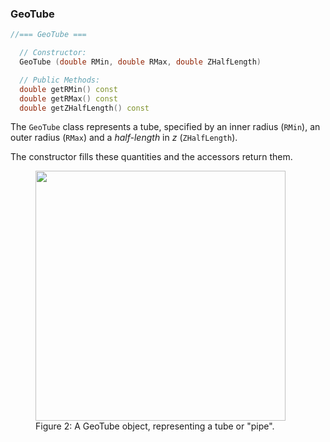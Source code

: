 
### GeoTube

```cpp
//=== GeoTube ===

  // Constructor:
  GeoTube (double RMin, double RMax, double ZHalfLength)

  // Public Methods:
  double getRMin() const
  double getRMax() const
  double getZHalfLength() const
```

The `GeoTube` class represents a tube, specified by an inner radius (`RMin`), an outer radius (`RMax`) and a *half-length* in $z$ (`ZHalfLength`).  

The constructor fills these quantities and the accessors return them.


<figure>
  <img src="/components/kernel/reference/RCBase/GeoShape/GeoTube.png" width="400" />
  <figcaption>Figure 2: A GeoTube object, representing a tube or "pipe".</figcaption>
</figure>



